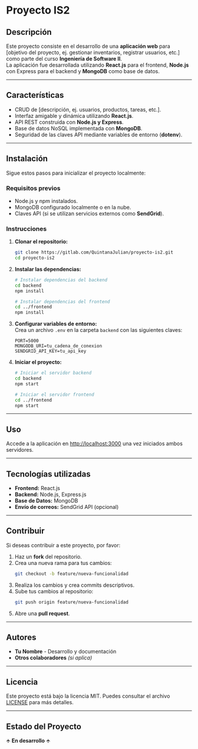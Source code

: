 # **Proyecto IS2**

## **Descripción**  
Este proyecto consiste en el desarrollo de una **aplicación web** para [objetivo del proyecto, ej. gestionar inventarios, registrar usuarios, etc.] como parte del curso **Ingeniería de Software II**.  
La aplicación fue desarrollada utilizando **React.js** para el frontend, **Node.js** con Express para el backend y **MongoDB** como base de datos.

---

## **Características**  
- CRUD de [descripción, ej. usuarios, productos, tareas, etc.].  
- Interfaz amigable y dinámica utilizando **React.js**.  
- API REST construida con **Node.js y Express**.  
- Base de datos NoSQL implementada con **MongoDB**.  
- Seguridad de las claves API mediante variables de entorno (**dotenv**).  

---

## **Instalación**  
Sigue estos pasos para inicializar el proyecto localmente:

### **Requisitos previos**  
- Node.js y npm instalados.  
- MongoDB configurado localmente o en la nube.  
- Claves API (si se utilizan servicios externos como **SendGrid**).  

### **Instrucciones**  
1. **Clonar el repositorio:**  
   ```bash
   git clone https://gitlab.com/QuintanaJulian/proyecto-is2.git
   cd proyecto-is2
   ```

2. **Instalar las dependencias:**  
   ```bash
   # Instalar dependencias del backend
   cd backend
   npm install

   # Instalar dependencias del frontend
   cd ../frontend
   npm install
   ```

3. **Configurar variables de entorno:**  
   Crea un archivo `.env` en la carpeta `backend` con las siguientes claves:  
   ```env
   PORT=5000
   MONGODB_URI=tu_cadena_de_conexion
   SENDGRID_API_KEY=tu_api_key
   ```

4. **Iniciar el proyecto:**  
   ```bash
   # Iniciar el servidor backend
   cd backend
   npm start

   # Iniciar el servidor frontend
   cd ../frontend
   npm start
   ```

---

## **Uso**  
Accede a la aplicación en [http://localhost:3000](http://localhost:3000) una vez iniciados ambos servidores.  

---

## **Tecnologías utilizadas**  
- **Frontend:** React.js  
- **Backend:** Node.js, Express.js  
- **Base de Datos:** MongoDB  
- **Envío de correos:** SendGrid API (opcional)  

---

## **Contribuir**  
Si deseas contribuir a este proyecto, por favor:  
1. Haz un **fork** del repositorio.  
2. Crea una nueva rama para tus cambios:  
   ```bash
   git checkout -b feature/nueva-funcionalidad
   ```
3. Realiza los cambios y crea commits descriptivos.  
4. Sube tus cambios al repositorio:  
   ```bash
   git push origin feature/nueva-funcionalidad
   ```
5. Abre una **pull request**.

---

## **Autores**  
- **Tu Nombre** - Desarrollo y documentación  
- **Otros colaboradores** *(si aplica)*  

---

## **Licencia**  
Este proyecto está bajo la licencia MIT. Puedes consultar el archivo [LICENSE](LICENSE) para más detalles.

---

## **Estado del Proyecto**  
🛧 **En desarrollo** 🛧  
